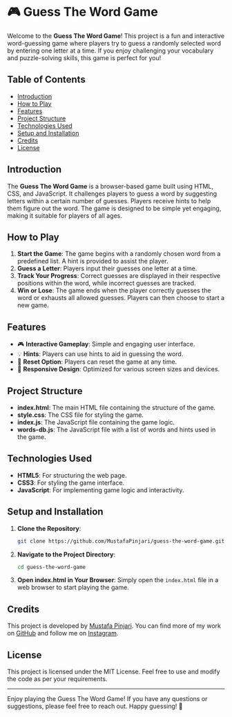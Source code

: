 # 🎮 Guess The Word Game

Welcome to the **Guess The Word Game**! This project is a fun and interactive word-guessing game where players try to guess a randomly selected word by entering one letter at a time. If you enjoy challenging your vocabulary and puzzle-solving skills, this game is perfect for you!

## Table of Contents
- [Introduction](#introduction)
- [How to Play](#how-to-play)
- [Features](#features)
- [Project Structure](#project-structure)
- [Technologies Used](#technologies-used)
- [Setup and Installation](#setup-and-installation)
- [Credits](#credits)
- [License](#license)

## Introduction
The **Guess The Word Game** is a browser-based game built using HTML, CSS, and JavaScript. It challenges players to guess a word by suggesting letters within a certain number of guesses. Players receive hints to help them figure out the word. The game is designed to be simple yet engaging, making it suitable for players of all ages.

## How to Play
1. **Start the Game**: The game begins with a randomly chosen word from a predefined list. A hint is provided to assist the player.
2. **Guess a Letter**: Players input their guesses one letter at a time.
3. **Track Your Progress**: Correct guesses are displayed in their respective positions within the word, while incorrect guesses are tracked.
4. **Win or Lose**: The game ends when the player correctly guesses the word or exhausts all allowed guesses. Players can then choose to start a new game.

## Features
- 🎮 **Interactive Gameplay**: Simple and engaging user interface.
- 💡 **Hints**: Players can use hints to aid in guessing the word.
- 🔄 **Reset Option**: Players can reset the game at any time.
- 📱 **Responsive Design**: Optimized for various screen sizes and devices.

## Project Structure
- **index.html**: The main HTML file containing the structure of the game.
- **style.css**: The CSS file for styling the game.
- **index.js**: The JavaScript file containing the game logic.
- **words-db.js**: The JavaScript file with a list of words and hints used in the game.

## Technologies Used
- **HTML5**: For structuring the web page.
- **CSS3**: For styling the game interface.
- **JavaScript**: For implementing game logic and interactivity.

## Setup and Installation
1. **Clone the Repository**: 
   ```bash
   git clone https://github.com/MustafaPinjari/guess-the-word-game.git
   ```
2. **Navigate to the Project Directory**:
   ```bash
   cd guess-the-word-game
   ```
3. **Open index.html in Your Browser**: Simply open the `index.html` file in a web browser to start playing the game.

## Credits
This project is developed by [Mustafa Pinjari](https://www.linkedin.com/in/mustafa-pinjari-287625256/). You can find more of my work on [GitHub](https://github.com/MustafaPinjari) and follow me on [Instagram](https://www.instagram.com/its_ur_musuuu).

## License
This project is licensed under the MIT License. Feel free to use and modify the code as per your requirements.

---

Enjoy playing the Guess The Word Game! If you have any questions or suggestions, please feel free to reach out. Happy guessing! 🎉